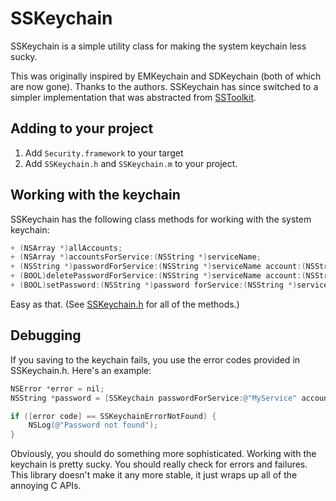 # SSKeychain

SSKeychain is a simple utility class for making the system keychain less sucky.

This was originally inspired by EMKeychain and SDKeychain (both of which are now gone). Thanks to the authors. SSKeychain has since switched to a simpler implementation that was abstracted from [SSToolkit](http://sstoolk.it).

## Adding to your project

1. Add `Security.framework` to your target
2. Add `SSKeychain.h` and `SSKeychain.m` to your project.

## Working with the keychain

SSKeychain has the following class methods for working with the system keychain:

```objective-c
+ (NSArray *)allAccounts;
+ (NSArray *)accountsForService:(NSString *)serviceName;
+ (NSString *)passwordForService:(NSString *)serviceName account:(NSString *)account;
+ (BOOL)deletePasswordForService:(NSString *)serviceName account:(NSString *)account;
+ (BOOL)setPassword:(NSString *)password forService:(NSString *)serviceName account:(NSString *)account;
```

Easy as that. (See [SSKeychain.h](https://github.com/samsoffes/sskeychain/blob/master/SSKeychain.h) for all of the methods.)

## Debugging

If you saving to the keychain fails, you use the error codes provided in SSKeychain.h. Here's an example:

```objective-c
NSError *error = nil;
NSString *password = [SSKeychain passwordForService:@"MyService" account:@"samsoffes" error:&error];

if ([error code] == SSKeychainErrorNotFound) {
    NSLog(@"Password not found");
}
```

Obviously, you should do something more sophisticated. Working with the keychain is pretty sucky. You should really check for errors and failures. This library doesn't make it any more stable, it just wraps up all of the annoying C APIs.
